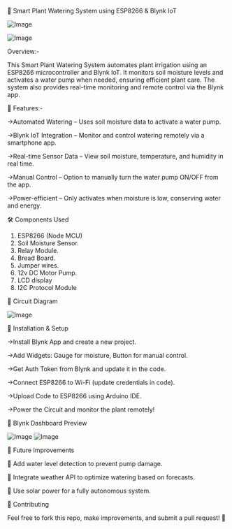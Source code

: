 🌱 Smart Plant Watering System using ESP8266 & Blynk IoT

![Image](https://github.com/user-attachments/assets/56047529-66c3-4018-832d-f61255662318)

![Image](https://github.com/user-attachments/assets/02325806-7427-407c-87de-82d991e02b84)




 Overview:-

This Smart Plant Watering System automates plant irrigation using an ESP8266 microcontroller and Blynk IoT. It monitors soil moisture levels and activates a water pump when needed, ensuring efficient plant care. The system also provides real-time monitoring and remote control via the Blynk app.

🔧 Features:-

  ->Automated Watering – Uses soil moisture data to activate a water pump.
  
  ->Blynk IoT Integration – Monitor and control watering remotely via a smartphone app.
  
  ->Real-time Sensor Data – View soil moisture, temperature, and humidity in real time.
  
  ->Manual Control – Option to manually turn the water pump ON/OFF from the app.
  
  ->Power-efficient – Only activates when moisture is low, conserving water and energy.

🛠️ Components Used
1.	ESP8266 (Node MCU)
2.	Soil Moisture Sensor.
3.	Relay Module.
4.	Bread Board.
5.	Jumper wires.
6.	12v DC Motor Pump.
7.	LCD display
8.	I2C Protocol  Module

🔌 Circuit Diagram

![Image](https://github.com/user-attachments/assets/904de961-d246-48d6-9430-55428553011d)


📌 Installation & Setup

->Install Blynk App and create a new project.

->Add Widgets: Gauge for moisture, Button for manual control.

->Get Auth Token from Blynk and update it in the code.

->Connect ESP8266 to Wi-Fi (update credentials in code).

->Upload Code to ESP8266 using Arduino IDE.

->Power the Circuit and monitor the plant remotely!

📱 Blynk Dashboard Preview

![Image](https://github.com/user-attachments/assets/5f53c4b9-e460-4fb0-b48b-1416631c89e0)
![Image](https://github.com/user-attachments/assets/93fa3953-09c7-48ce-b8c4-69379e1c5348)

🎯 Future Improvements

🔹 Add water level detection to prevent pump damage.

🔹 Integrate weather API to optimize watering based on forecasts.

🔹 Use solar power for a fully autonomous system.

🤝 Contributing

Feel free to fork this repo, make improvements, and submit a pull request! 🚀
